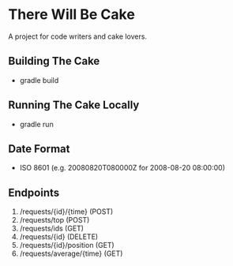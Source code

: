 There Will Be Cake
==================
A project for code writers and cake lovers.

Building The Cake
--------------------
* gradle build

Running The Cake Locally
------------------------
* gradle run

Date Format
-----------
* ISO 8601 (e.g. 20080820T080000Z for 2008-08-20 08:00:00)

Endpoints
---------
1. /requests/{id}/{time} (POST)
2. /requests/top (POST)
3. /requests/ids (GET)
4. /requests/{id} (DELETE)
5. /requests/{id}/position (GET)
6. /requests/average/{time} (GET)